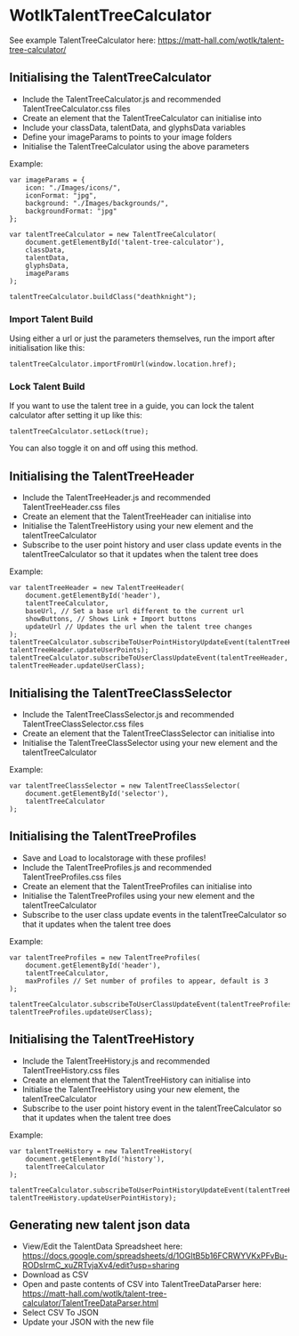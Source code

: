 # WotlkTalentTreeCalculator

See example TalentTreeCalculator here: https://matt-hall.com/wotlk/talent-tree-calculator/


## Initialising the TalentTreeCalculator

- Include the TalentTreeCalculator.js and recommended TalentTreeCalculator.css files
- Create an element that the TalentTreeCalculator can initialise into
- Include your classData, talentData, and glyphsData variables
- Define your imageParams to points to your image folders
- Initialise the TalentTreeCalculator using the above parameters

Example:
```
var imageParams = {
    icon: "./Images/icons/",
    iconFormat: "jpg",
    background: "./Images/backgrounds/",
    backgroundFormat: "jpg"
};

var talentTreeCalculator = new TalentTreeCalculator(
    document.getElementById('talent-tree-calculator'),
    classData,
    talentData,
    glyphsData,
    imageParams
);

talentTreeCalculator.buildClass("deathknight");
```


### Import Talent Build

Using either a url or just the parameters themselves, run the import after initialisation like this:

```
talentTreeCalculator.importFromUrl(window.location.href);
```


### Lock Talent Build

If you want to use the talent tree in a guide, you can lock the talent calculator after setting it up like this:

```
talentTreeCalculator.setLock(true);
```

You can also toggle it on and off using this method.


## Initialising the TalentTreeHeader

- Include the TalentTreeHeader.js and recommended TalentTreeHeader.css files
- Create an element that the TalentTreeHeader can initialise into
- Initialise the TalentTreeHistory using your new element and the talentTreeCalculator
- Subscribe to the user point history and user class update events in the talentTreeCalculator so that it updates when the talent tree does

Example:
```
var talentTreeHeader = new TalentTreeHeader(
    document.getElementById('header'),
    talentTreeCalculator,
    baseUrl, // Set a base url different to the current url
    showButtons, // Shows Link + Import buttons
    updateUrl // Updates the url when the talent tree changes
);
talentTreeCalculator.subscribeToUserPointHistoryUpdateEvent(talentTreeHeader, talentTreeHeader.updateUserPoints);
talentTreeCalculator.subscribeToUserClassUpdateEvent(talentTreeHeader, talentTreeHeader.updateUserClass);
```


## Initialising the TalentTreeClassSelector

- Include the TalentTreeClassSelector.js and recommended TalentTreeClassSelector.css files
- Create an element that the TalentTreeClassSelector can initialise into
- Initialise the TalentTreeClassSelector using your new element and the talentTreeCalculator

Example:
```
var talentTreeClassSelector = new TalentTreeClassSelector(
    document.getElementById('selector'),
    talentTreeCalculator
);
```


## Initialising the TalentTreeProfiles

- Save and Load to localstorage with these profiles!
- Include the TalentTreeProfiles.js and recommended TalentTreeProfiles.css files
- Create an element that the TalentTreeProfiles can initialise into
- Initialise the TalentTreeProfiles using your new element and the talentTreeCalculator
- Subscribe to the user class update events in the talentTreeCalculator so that it updates when the talent tree does

Example:
```
var talentTreeProfiles = new TalentTreeProfiles(
    document.getElementById('header'),
    talentTreeCalculator,
    maxProfiles // Set number of profiles to appear, default is 3
);

talentTreeCalculator.subscribeToUserClassUpdateEvent(talentTreeProfiles, talentTreeProfiles.updateUserClass);
```


## Initialising the TalentTreeHistory

- Include the TalentTreeHistory.js and recommended TalentTreeHistory.css files
- Create an element that the TalentTreeHistory can initialise into
- Initialise the TalentTreeHistory using your new element, the talentTreeCalculator
- Subscribe to the user point history event in the talentTreeCalculator so that it updates when the talent tree does

Example:
```
var talentTreeHistory = new TalentTreeHistory(
    document.getElementById('history'),
    talentTreeCalculator
);

talentTreeCalculator.subscribeToUserPointHistoryUpdateEvent(talentTreeHistory, talentTreeHistory.updateUserPointHistory);
```


## Generating new talent json data

- View/Edit the TalentData Spreadsheet here: https://docs.google.com/spreadsheets/d/1OGItB5b16FCRWYVKxPFvBu-RODsIrmC_xuZRTvjaXv4/edit?usp=sharing
- Download as CSV
- Open and paste contents of CSV into TalentTreeDataParser here: https://matt-hall.com/wotlk/talent-tree-calculator/TalentTreeDataParser.html
- Select CSV To JSON
- Update your JSON with the new file